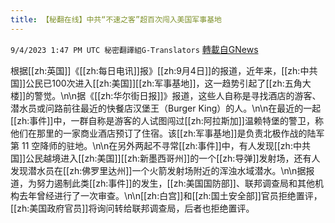 ```yaml
---
title: 【秘翻在线】中共“不速之客”超百次闯入美国军事基地
---
```

`9/4/2023 1:47 PM UTC 秘密翻譯組G-Translators` [轉載自GNews](https://gnews.org/articles/1643404)

根据[[zh:英国]]《[[zh:每日电讯]]报》[[zh:9月4日]]的报道，近年来，[[zh:中共国]]公民已100次进入[[zh:美国]][[zh:军事基地]]，这一趋势引起了[[zh:五角大楼]]的警觉。\n\n据《[[zh:华尔街日报]]》报道，这些人自称是寻找酒店的游客、潜水员或问路前往最近的快餐店汉堡王（Burger King）的人。\n\n在最近的一起[[zh:事件]]中，一群自称是游客的人试图闯过[[zh:阿拉斯加]]温赖特堡的警卫，称他们在那里的一家商业酒店预订了住宿。该[[zh:军事基地]]是负责北极作战的陆军第 11 空降师的驻地。\n\n在另外两起不寻常[[zh:事件]]中，有人发现[[zh:中共国]]公民越境进入[[zh:美国]][[zh:新墨西哥州]]的一个[[zh:导弹]]发射场，还有人发现潜水员在[[zh:佛罗里达州]]一个火箭发射场附近的浑浊水域潜水。\n\n据报道，为努力遏制此类[[zh:事件]]的发生，[[zh:美国国防部]]、联邦调查局和其他机构去年曾经进行了一次审查。\n\n[[zh:白宫]]和[[zh:国土安全部]]官员拒绝置评，[[zh:美国政府官员]]将询问转给联邦调查局，后者也拒绝置评。
